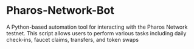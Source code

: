 # Pharos-Network-Bot
A Python-based automation tool for interacting with the Pharos Network testnet. This script allows users to perform various tasks including daily check-ins, faucet claims, transfers, and token swaps
